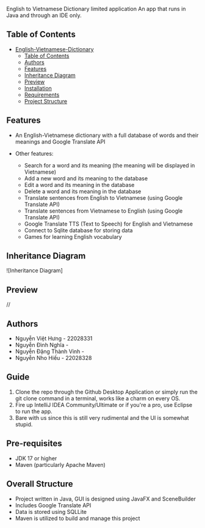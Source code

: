 English to Vietnamese Dictionary limited application 
An app that runs in Java and through an IDE only. 

## Table of Contents
- [English-Vietnamese-Dictionary](#english-vietnamese-dictionary)
  - [Table of Contents](#table-of-contents)
  - [Authors](#authors)
  - [Features](#features)
  - [Inheritance Diagram](#inheritance-diagram)
  - [Preview](#preview)
  - [Installation](#installation)
  - [Requirements](#requirements)
  - [Project Structure](#project-structure)

## Features

- An English-Vietnamese dictionary with a full database of words and their meanings 
and Google Translate API

- Other features:
    - Search for a word and its meaning (the meaning will be displayed in Vietnamese)
    - Add a new word and its meaning to the database
    - Edit a word and its meaning in the database
    - Delete a word and its meaning in the database
    - Translate sentences from English to Vietnamese (using Google Translate API)
    - Translate sentences from Vietnamese to English (using Google Translate API)
    - Google Translate TTS (Text to Speech) for English and Vietnamese
    - Connect to Sqlite database for storing data
    - Games for learning English vocabulary

## Inheritance Diagram
![Inheritance Diagram]

## Preview

//

## Authors
* Nguyễn Việt Hưng - 22028331
* Nguyễn Đình Nghĩa - 
* Nguyễn Đặng Thành Vinh - 
* Nguyễn Nho Hiếu - 22028328

## Guide 

1. Clone the repo through the Github Desktop Application or simply run the git clone command in a terminal, works like a charm on every OS. 
2. Fire up IntelliJ IDEA Community/Ultimate or if you're a pro, use Eclipse to run the app. 
3. Bare with us since this is still very rudimental and the UI is somewhat stupid.

## Pre-requisites
- JDK 17 or higher
- Maven (particularly Apache Maven)

## Overall Structure
- Project written in Java, GUI is designed using JavaFX and SceneBuilder
- Includes Google Translate API
- Data is stored using SQLLite
- Maven is utilized to build and manage this project
